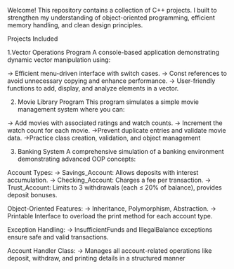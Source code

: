 Welcome! This repository contains a collection of C++ projects.
I built to strengthen my understanding of object-oriented programming, efficient memory handling, and clean design principles.

Projects Included

1.Vector Operations Program
A console-based application demonstrating dynamic vector manipulation using:

-> Efficient menu-driven interface with switch cases.
-> Const references to avoid unnecessary copying and enhance performance.
-> User-friendly functions to add, display, and analyze elements in a vector.

2. Movie Library Program
This program simulates a simple movie management system where you can:

-> Add movies with associated ratings and watch counts.
-> Increment the watch count for each movie.
->Prevent duplicate entries and validate movie data.
->Practice class creation, validation, and object management

3. Banking System
A comprehensive simulation of a banking environment demonstrating advanced OOP concepts:

Account Types:
-> Savings_Account: Allows deposits with interest accumulation.
-> Checking_Account: Charges a fee per transaction.
-> Trust_Account: Limits to 3 withdrawals (each ≤ 20% of balance), provides deposit bonuses.

Object-Oriented Features:
-> Inheritance, Polymorphism, Abstraction.
-> Printable Interface to overload the print method for each account type.

Exception Handling:
-> InsufficientFunds and IllegalBalance exceptions ensure safe and valid transactions.

Account Handler Class:
-> Manages all account-related operations like deposit, withdraw, and printing details in a structured manner

